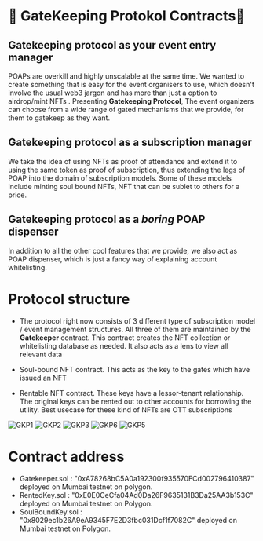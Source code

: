 # 🔐 GateKeeping Protokol Contracts🔗

## Gatekeeping protocol as your event entry manager
POAPs are overkill and highly unscalable at the same time. We wanted to create something that is easy for the event organisers to use, which doesn't involve the usual web3 jargon and has more than just a option to airdrop/mint NFTs . Presenting **Gatekeeping Protocol**, 
The event organizers can choose from a wide range of gated mechanisms that we provide, for them to gatekeep as they want.

## Gatekeeping protocol as a subscription manager
We take the idea of using NFTs as proof of attendance and extend it to using the same token as proof of subscription, thus extending the legs of POAP into the domain of subscription models. Some of these models include minting soul bound NFTs, NFT that can be sublet to others for a price.

## Gatekeeping protocol as a *boring* POAP dispenser
In addition to all the other cool features that we provide, we also act as POAP dispenser, which is just a fancy way of explaining account whitelisting.


# Protocol structure
* The protocol right now consists of 3 different type of subscription model / event management structures. All three of them are maintained by the **Gatekeeper** contract. This contract creates the NFT collection or whitelisting database as needed. It also acts as a lens to view all relevant data

* Soul-bound NFT contract. This acts as the key to the gates which have issued an NFT 

* Rentable NFT contract. These keys have a lessor-tenant relationship. The original keys can be rented out to other accounts for borrowing the utility. Best usecase for these kind of NFTs are OTT subscriptions

![GKP1](https://user-images.githubusercontent.com/71175155/205473268-ba9a6ca4-24dc-48f8-989c-df33132a97a9.jpeg)
![GKP2](https://user-images.githubusercontent.com/71175155/205473273-02ac508f-a0fe-4327-9f0e-3b1985cd811e.jpeg)
![GKP3](https://user-images.githubusercontent.com/71175155/205473276-a7dfe939-63b3-45da-9d81-3fa5de7b073c.jpeg)
![GKP6](https://user-images.githubusercontent.com/71175155/205473285-263ed581-27e8-4966-9157-7e0fa67a301a.jpeg)
![GKP5](https://user-images.githubusercontent.com/71175155/205473316-d1202885-f4be-4528-83af-15b75c89e1c3.jpeg)


# Contract address

* Gatekeeper.sol : "0xA78268bC5A0a192300f935570FCd002796410387" deployed on Mumbai testnet on polygon.
* RentedKey.sol : "0xE0E0CeCfa04Ad0Da26F9635131B3Da25AA3b153C" deployed on Mumbai testnet on Polygon.
* SoulBoundKey.sol : "0x8029ec1b26A9eA9345F7E2D3fbc031Dcf1f7082C" deployed on Mumbai testnet on Polygon.
